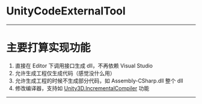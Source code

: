 
# UnityCodeExternalTool

___

# 主要打算实现功能
1. 直接在 Editor 下调用接口生成 dll，不再依赖 Visual Studio
2. 允许生成工程仅生成代码（感觉没什么用）
3. 允许生成工程的时候不生成部分代码，如 Assembly-CSharp.dll 整个 dll
4. 修改编译器，支持如 [Unity3D.IncrementalCompiler](https://github.com/oOFlyOo/Unity3D.IncrementalCompiler) 功能

___
